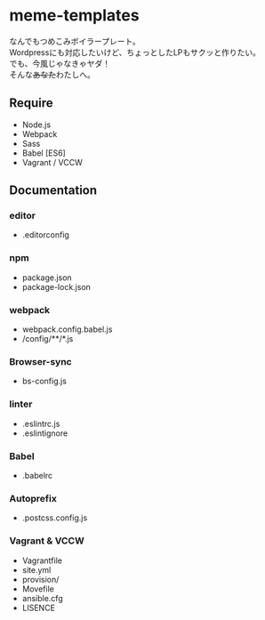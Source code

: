 # meme-templates
なんでもつめこみボイラープレート。  
Wordpressにも対応したいけど、ちょっとしたLPもサクッと作りたい。  
でも、今風じゃなきゃヤダ！  
そんな~~あなた~~わたしへ。

## Require
+ Node.js
+ Webpack
+ Sass
+ Babel [ES6]
+ Vagrant / VCCW

## Documentation

### editor
+ .editorconfig

### npm
+ package.json
+ package-lock.json

### webpack
+ webpack.config.babel.js
+ /config/**/*.js

### Browser-sync
+ bs-config.js

### linter
+ .eslintrc.js
+ .eslintignore

### Babel
+ .babelrc

### Autoprefix
+ .postcss.config.js

### Vagrant & VCCW
+ Vagrantfile
+ site.yml
+ provision/
+ Movefile
+ ansible.cfg
+ LISENCE

